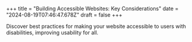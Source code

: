 +++
title = "Building Accessible Websites: Key Considerations"
date = "2024-08-19T07:46:47.678Z"
draft = false
+++

  Discover best practices for making your website accessible to users with disabilities, improving usability for all.
        